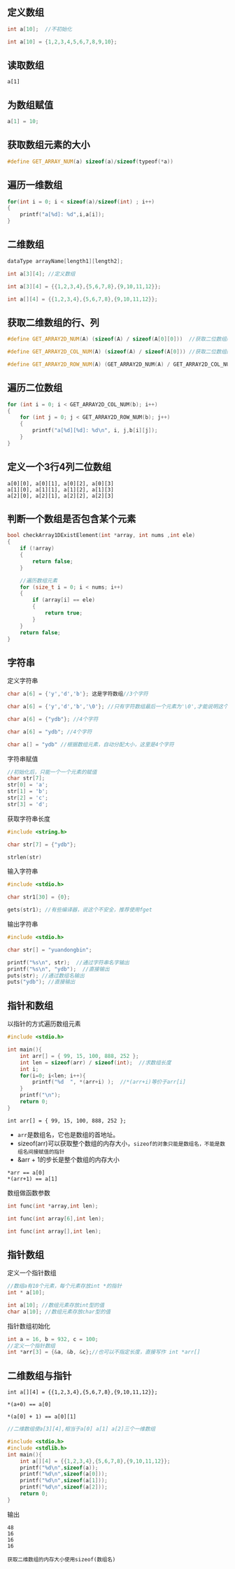 ## 定义数组

```C++
int a[10];  //不初始化

int a[10] = {1,2,3,4,5,6,7,8,9,10};
```

## 读取数组

```
a[1]
```

## 为数组赋值
```C++
a[1] = 10;
```

## 获取数组元素的大小
```C++
#define GET_ARRAY_NUM(a) sizeof(a)/sizeof(typeof(*a))
```


## 遍历一维数组

```C++
for(int i = 0; i < sizeof(a)/sizeof(int) ; i++)
{
	printf("a[%d]: %d",i,a[i]);
}
```

## 二维数组
```c++
dataType arrayName[length1][length2];

int a[3][4]; //定义数组

int a[3][4] = {{1,2,3,4},{5,6,7,8},{9,10,11,12}};

int a[][4] = {{1,2,3,4},{5,6,7,8},{9,10,11,12}};
```

## 获取二维数组的行、列
```C++
#define GET_ARRAY2D_NUM(A) (sizeof(A) / sizeof(A[0][0]))  //获取二位数组所有元素

#define GET_ARRAY2D_COL_NUM(A) (sizeof(A) / sizeof(A[0])) //获取二位数组的行

#define GET_ARRAY2D_ROW_NUM(A) (GET_ARRAY2D_NUM(A) / GET_ARRAY2D_COL_NUM(A)) //获取二位数组的列
```

## 遍历二位数组
```C++
for (int i = 0; i < GET_ARRAY2D_COL_NUM(b); i++)
{
    for (int j = 0; j < GET_ARRAY2D_ROW_NUM(b); j++)
    {
        printf("a[%d][%d]: %d\n", i, j,b[i][j]);
    }
}
```

## 定义一个3行4列二位数组
```
a[0][0], a[0][1], a[0][2], a[0][3]
a[1][0], a[1][1], a[1][2], a[1][3]
a[2][0], a[2][1], a[2][2], a[2][3]
```
## 判断一个数组是否包含某个元素

```C++
bool checkArray1DExistElement(int *array, int nums ,int ele)
{
    if (!array)
    {
        return false;
    }

    //遍历数组元素
    for (size_t i = 0; i < nums; i++)
    {
        if (array[i] == ele)
        {
            return true;
        }
    }
    return false;
}
```

## 字符串
定义字符串
```C++
char a[6] = {'y','d','b'}; 这是字符数组//3个字符

char a[6] = {'y','d','b','\0'}; //只有字符数组最后一个元素为'\0',才能说明这个字符串,4个字符

char a[6] = {"ydb"}; //4个字符

char a[6] = "ydb"; //4个字符

char a[] = "ydb" //根据数组元素，自动分配大小，这里是4个字符
```
字符串赋值
```C++
//初始化后，只能一个一个元素的赋值
char str[7];
str[0] = 'a';
str[1] = 'b';
str[2] = 'c';
str[3] = 'd';
```

获取字符串长度
```c++
#include <string.h>

char str[7] = {"ydb"};

strlen(str) 
```

输入字符串
```C++
#include <stdio.h>

char str1[30] = {0};

gets(str1); //有些编译器，说这个不安全，推荐使用fget
```

输出字符串
```C++
#include <stdio.h>

char str[] = "yuandongbin";

printf("%s\n", str);  //通过字符串名字输出
printf("%s\n", "ydb");  //直接输出
puts(str); //通过数组名输出
puts("ydb"); //直接输出

```

## 指针和数组

以指针的方式遍历数组元素
```C++
#include <stdio.h>

int main(){
    int arr[] = { 99, 15, 100, 888, 252 };
    int len = sizeof(arr) / sizeof(int);  //求数组长度
    int i;
    for(i=0; i<len; i++){
        printf("%d  ", *(arr+i) );  //*(arr+i)等价于arr[i]
    }
    printf("\n");
    return 0;
}
```

```
int arr[] = { 99, 15, 100, 888, 252 };
```
- `arr`是数组名，它也是数组的首地址。
- sizeof(arr)可以获取整个数组的内存大小，`sizeof的对象只能是数组名，不能是数组名间接赋值的指针`
- &arr + 1的步长是整个数组的内存大小
```
*arr == a[0]
*(arr+1) == a[1]
```

数组做函数参数
```C++
int func(int *array,int len);

int func(int array[6],int len);

int func(int array[],int len);
```

## 指针数组
定义一个指针数组
```C++
//数组a有10个元素，每个元素存放int *的指针
int * a[10];
```

```C++
int a[10]; //数组元素存放int型的值
char a[10]; //数组元素存放char型的值
```
指针数组初始化
```C++
int a = 16, b = 932, c = 100;
//定义一个指针数组
int *arr[3] = {&a, &b, &c};//也可以不指定长度，直接写作 int *arr[]
```

## 二维数组与指针
```
int a[][4] = {{1,2,3,4},{5,6,7,8},{9,10,11,12}};

*(a+0) == a[0]

*(a[0] + 1) == a[0][1]
```


```C++
//二维数组使a[3][4],相当于a[0] a[1] a[2]三个一维数组

#include <stdio.h>
#include <stdlib.h>
int main(){
    int a[][4] = {{1,2,3,4},{5,6,7,8},{9,10,11,12}};
    printf("%d\n",sizeof(a));
    printf("%d\n",sizeof(a[0]));
    printf("%d\n",sizeof(a[1]));
    printf("%d\n",sizeof(a[2]));
    return 0;
}
```
输出
```
48
16
16
16
```

`获取二维数组的内存大小使用sizeof(数组名)`
